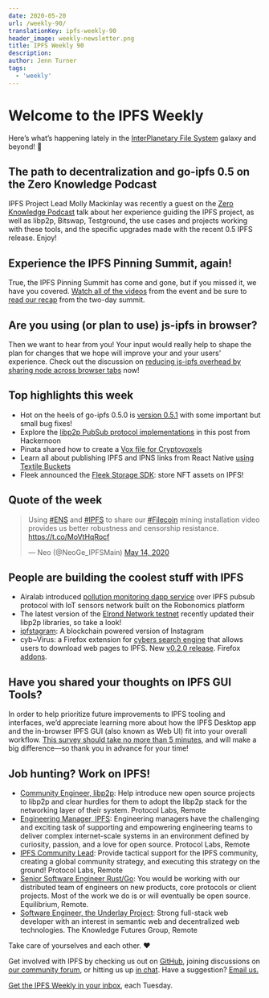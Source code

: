 ```yaml
---
date: 2020-05-20
url: /weekly-90/
translationKey: ipfs-weekly-90
header_image: weekly-newsletter.png
title: IPFS Weekly 90
description:
author: Jenn Turner
tags:
  - 'weekly'
---
```


# Welcome to the IPFS Weekly

Here’s what’s happening lately in the [InterPlanetary File System](https://ipfs.io/) galaxy and beyond! 🚀

## The path to decentralization and go-ipfs 0.5 on the Zero Knowledge Podcast

IPFS Project Lead Molly Mackinlay was recently a guest on the [Zero Knowledge Podcast](https://www.zeroknowledge.fm/129) talk about her experience guiding the IPFS project, as well as libp2p, Bitswap, Testground, the use cases and projects working with these tools, and the specific upgrades made with the recent 0.5 IPFS release. Enjoy!

## Experience the IPFS Pinning Summit, again!

True, the IPFS Pinning Summit has come and gone, but if you missed it, we have you covered. [Watch all of the videos](https://www.youtube.com/playlist?list=PLuhRWgmPaHtTvsxuZ9T-tMlu_v0lja6v5) from the event and be sure to [read our recap](https://blog.ipfs.io/2020-05-13-ipfs-pinning-summit-recap/) from the two-day summit.

## Are you using (or plan to use) js-ipfs in browser?

Then we want to hear from you! Your input would really help to shape the plan for changes that we hope will improve your and your users' experience. Check out the discussion on [reducing js-ipfs overhead by sharing node across browser tabs](https://discuss.ipfs.io/t/reducing-js-ipfs-overhead-by-sharing-node-across-browser-tabs/8024) now!

## Top highlights this week

- Hot on the heels of go-ipfs 0.5.0 is [version 0.5.1](https://github.com/ipfs/go-ipfs/releases/tag/v0.5.1) with some important but small bug fixes!
- Explore the [libp2p PubSub protocol implementations](https://hackernoon.com/exploring-libp2p-pubsub-protocol-implementations-891i32jq) in this post from Hackernoon
- Pinata shared how to create a [Vox file for Cryptovoxels](https://medium.com/pinata/how-to-create-a-vox-file-for-cryptovoxels-39768edd8622)
- Learn all about publishing IPFS and IPNS links from React Native [using Textile Buckets](https://blog.textile.io/publishing-ipfs-and-ipns-links-from-react-native-using-textile-buckets/)
- Fleek announced the [Fleek Storage SDK](https://blog.fleek.co/posts/fleek-storage-nft): store NFT assets on IPFS!

## Quote of the week

<blockquote class="twitter-tweet"><p lang="en" dir="ltr">Using <a href="https://twitter.com/hashtag/ENS?src=hash&amp;ref_src=twsrc%5Etfw">#ENS</a> and <a href="https://twitter.com/hashtag/IPFS?src=hash&amp;ref_src=twsrc%5Etfw">#IPFS</a> to share our <a href="https://twitter.com/hashtag/Filecoin?src=hash&amp;ref_src=twsrc%5Etfw">#Filecoin</a> mining installation video provides us better robustness and censorship resistance. <a href="https://t.co/MoVtHqRocf">https://t.co/MoVtHqRocf</a></p>&mdash; Neo (@NeoGe_IPFSMain) <a href="https://twitter.com/NeoGe_IPFSMain/status/1261033267194499072?ref_src=twsrc%5Etfw">May 14, 2020</a></blockquote>

## People are building the coolest stuff with IPFS

- Airalab introduced [pollution monitoring dapp service](sensors.robonomics.network) over IPFS pubsub protocol with IoT sensors network built on the Robonomics platform
- The latest version of the [Elrond Network testnet](https://github.com/ElrondNetwork/elrond-go/releases/tag/v1.0.115) recently updated their libp2p libraries, so take a look!
- [ipfstagram](https://github.com/tycooperaow/ipfstagram): A blockchain powered version of Instagram
- cyb~Virus: a Firefox extension for [cybers search engine](https://github.com/cybercongress/go-cyber) that allows users to download web pages to IPFS. New [v0.2.0 release](https://github.com/CipherDogs/cyb-virus/releases). Firefox [addons](https://addons.mozilla.org/en-US/firefox/addon/cyb-virus/).

## Have you shared your thoughts on IPFS GUI Tools?

In order to help prioritize future improvements to IPFS tooling and interfaces, we’d appreciate learning more about how the IPFS Desktop app and the in-browser IPFS GUI (also known as Web UI) fit into your overall workflow. [This survey should take no more than 5 minutes](https://forms.gle/c6gHP1pVtwtRpzdP7), and will make a big difference—so thank you in advance for your time!

## Job hunting? Work on IPFS!

- [Community Engineer, libp2p](https://jobs.lever.co/protocol/0afd449f-b292-42b4-abfd-af26415b796b): Help introduce new open source projects to libp2p and clear hurdles for them to adopt the libp2p stack for the networking layer of their system. Protocol Labs, Remote
- [Engineering Manager, IPFS](https://jobs.lever.co/protocol/3f0787e8-58b3-4122-a1ea-424561d2658f): Engineering managers have the challenging and exciting task of supporting and empowering engineering teams to deliver complex internet-scale systems in an environment defined by curiosity, passion, and a love for open source. Protocol Labs, Remote
- [IPFS Community Lead](https://jobs.lever.co/protocol/71c4a9b9-af90-4ce9-9dba-8b72507997bf): Provide tactical support for the IPFS community, creating a global community strategy, and executing this strategy on the ground! Protocol Labs, Remote
- [Senior Software Engineer Rust/Go](https://www.notion.so/Hiring-Senior-Software-Engineer-Rust-Go-e6c94ccc261f426c80a483c7fc642412): You would be working with our distributed team of engineers on new products, core protocols or client projects. Most of the work we do is or will eventually be open source. Equilibrium, Remote.
- [Software Engineer, the Underlay Project](https://notes.knowledgefutures.org/pub/si1okbw9): Strong full-stack web developer with an interest in semantic web and decentralized web technologies. The Knowledge Futures Group, Remote

Take care of yourselves and each other. ❤️

Get involved with IPFS by checking us out on [GitHub](https://github.com/ipfs), joining discussions on [our community forum](https://discuss.ipfs.io/), or hitting us up [in chat](https://riot.im/app/#/room/#ipfs:matrix.org). Have a suggestion? [Email us.](mailto:newsletter@ipfs.io)

[Get the IPFS Weekly in your inbox](https://ipfs.us4.list-manage.com/subscribe?u=25473244c7d18b897f5a1ff6b&id=cad54b2230), each Tuesday.
